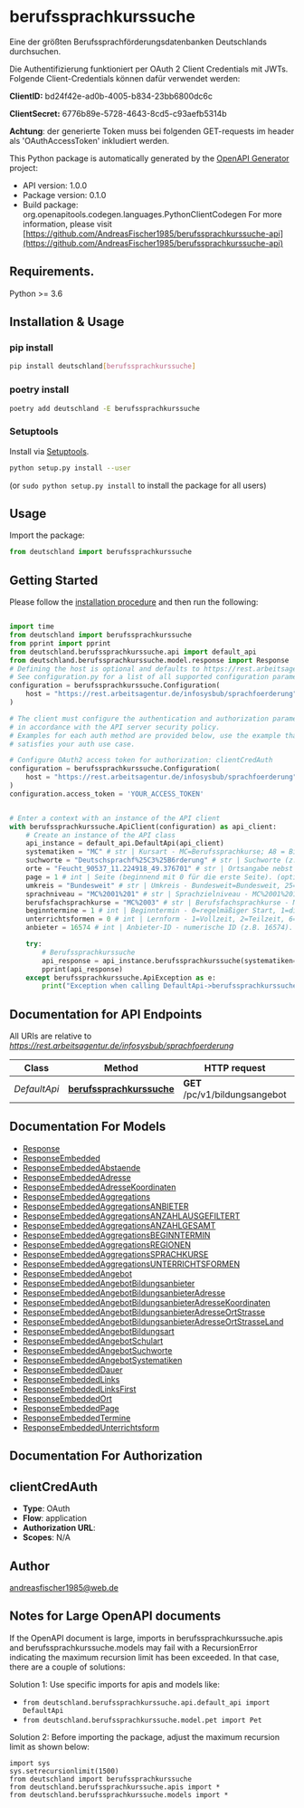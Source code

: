 # berufssprachkurssuche
Eine der größten Berufssprachförderungsdatenbanken Deutschlands durchsuchen. 

Die Authentifizierung funktioniert per OAuth 2 Client Credentials mit JWTs. Folgende Client-Credentials können dafür verwendet werden:

**ClientID:** bd24f42e-ad0b-4005-b834-23bb6800dc6c

**ClientSecret:** 6776b89e-5728-4643-8cd5-c93aefb5314b 

**Achtung**: der generierte Token muss bei folgenden GET-requests im header als 'OAuthAccessToken' inkludiert werden.


This Python package is automatically generated by the [OpenAPI Generator](https://openapi-generator.tech) project:

- API version: 1.0.0
- Package version: 0.1.0
- Build package: org.openapitools.codegen.languages.PythonClientCodegen
For more information, please visit [https://github.com/AndreasFischer1985/berufssprachkurssuche-api](https://github.com/AndreasFischer1985/berufssprachkurssuche-api)

## Requirements.

Python >= 3.6

## Installation & Usage
### pip install

```sh
pip install deutschland[berufssprachkurssuche]
```

### poetry install

```sh
poetry add deutschland -E berufssprachkurssuche
```

### Setuptools

Install via [Setuptools](http://pypi.python.org/pypi/setuptools).

```sh
python setup.py install --user
```
(or `sudo python setup.py install` to install the package for all users)

## Usage

Import the package:
```python
from deutschland import berufssprachkurssuche
```

## Getting Started

Please follow the [installation procedure](#installation--usage) and then run the following:

```python

import time
from deutschland import berufssprachkurssuche
from pprint import pprint
from deutschland.berufssprachkurssuche.api import default_api
from deutschland.berufssprachkurssuche.model.response import Response
# Defining the host is optional and defaults to https://rest.arbeitsagentur.de/infosysbub/sprachfoerderung
# See configuration.py for a list of all supported configuration parameters.
configuration = berufssprachkurssuche.Configuration(
    host = "https://rest.arbeitsagentur.de/infosysbub/sprachfoerderung"
)

# The client must configure the authentication and authorization parameters
# in accordance with the API server security policy.
# Examples for each auth method are provided below, use the example that
# satisfies your auth use case.

# Configure OAuth2 access token for authorization: clientCredAuth
configuration = berufssprachkurssuche.Configuration(
    host = "https://rest.arbeitsagentur.de/infosysbub/sprachfoerderung"
)
configuration.access_token = 'YOUR_ACCESS_TOKEN'


# Enter a context with an instance of the API client
with berufssprachkurssuche.ApiClient(configuration) as api_client:
    # Create an instance of the API class
    api_instance = default_api.DefaultApi(api_client)
    systematiken = "MC" # str | Kursart - MC=Berufssprachkurse; A8 = Bildungsangebote Migration; MQ = Anerkennung ausländischer Berufsabschlüsse. (optional)
    suchworte = "Deutschsprachf%25C3%25B6rderung" # str | Suchworte (z.B. Deutschsprachf%25C3%25B6rderung,Berufsbezogener%2520Englischkurs). Mehrere Komma-getrennte Angaben möglich. (optional)
    orte = "Feucht_90537_11.224918_49.376701" # str | Ortsangabe nebst Postleitzahl und Koordinaten (z.B. Feucht_90537_11.224918_49.376701,N%C3%BCrnberg;%20Mittelfranken_11.0753_49.4508). Mehrere Komma-getrennte Angaben möglich. (optional)
    page = 1 # int | Seite (beginnend mit 0 für die erste Seite). (optional)
    umkreis = "Bundesweit" # str | Umkreis - Bundesweit=Bundesweit, 25=25 km, 50=50 km, 100=100 km, 150=150 km, 200=200 km. (optional)
    sprachniveau = "MC%2001%201" # str | Sprachzielniveau - MC%2001%201=A2, MC%2001%202=B1, MC%2001%203=B2, MC%2001%204=C1, MC%2001%205=C2. Mehrere Komma-getrennte Angaben möglich. (optional)
    berufsfachsprachkurse = "MC%2003" # str | Berufsfachsprachkurse - MC%2002=Spezialberufskurs, MC%2003=Berufsanerkennung. Mehrere Komma-getrennte Angaben möglich. (optional)
    beginntermine = 1 # int | Beginntermin - 0=regelmäßiger Start, 1=diesen Monat, 2=nächster Monat, 3=übernächster Monat, 4=überübernächster Monat, 5=spätere Termine, 6=frühere Termine. Mehrere Komma-getrennte Angaben möglich. (optional)
    unterrichtsformen = 0 # int | Lernform - 1=Vollzeit, 2=Teilzeit, 6=Blockunterricht, 3=Wochenendveranstaltung, 5=E-Learning, 0=Auf Anfrage. Mehrere Komma-getrennte Angaben möglich. (optional)
    anbieter = 16574 # int | Anbieter-ID - numerische ID (z.B. 16574). Mehrere Komma-getrennte Angaben möglich. Bei größeren Treffermengen ist für die Verwendung des Filters nach Anbietern eine Einschränkung auf Ort, Suchbegriff oder Umkreis erforderlich. (optional)

    try:
        # Berufssprachkurssuche
        api_response = api_instance.berufssprachkurssuche(systematiken=systematiken, suchworte=suchworte, orte=orte, page=page, umkreis=umkreis, sprachniveau=sprachniveau, berufsfachsprachkurse=berufsfachsprachkurse, beginntermine=beginntermine, unterrichtsformen=unterrichtsformen, anbieter=anbieter)
        pprint(api_response)
    except berufssprachkurssuche.ApiException as e:
        print("Exception when calling DefaultApi->berufssprachkurssuche: %s\n" % e)
```

## Documentation for API Endpoints

All URIs are relative to *https://rest.arbeitsagentur.de/infosysbub/sprachfoerderung*

Class | Method | HTTP request | Description
------------ | ------------- | ------------- | -------------
*DefaultApi* | [**berufssprachkurssuche**](docs/DefaultApi.md#berufssprachkurssuche) | **GET** /pc/v1/bildungsangebot | Berufssprachkurssuche


## Documentation For Models

 - [Response](docs/Response.md)
 - [ResponseEmbedded](docs/ResponseEmbedded.md)
 - [ResponseEmbeddedAbstaende](docs/ResponseEmbeddedAbstaende.md)
 - [ResponseEmbeddedAdresse](docs/ResponseEmbeddedAdresse.md)
 - [ResponseEmbeddedAdresseKoordinaten](docs/ResponseEmbeddedAdresseKoordinaten.md)
 - [ResponseEmbeddedAggregations](docs/ResponseEmbeddedAggregations.md)
 - [ResponseEmbeddedAggregationsANBIETER](docs/ResponseEmbeddedAggregationsANBIETER.md)
 - [ResponseEmbeddedAggregationsANZAHLAUSGEFILTERT](docs/ResponseEmbeddedAggregationsANZAHLAUSGEFILTERT.md)
 - [ResponseEmbeddedAggregationsANZAHLGESAMT](docs/ResponseEmbeddedAggregationsANZAHLGESAMT.md)
 - [ResponseEmbeddedAggregationsBEGINNTERMIN](docs/ResponseEmbeddedAggregationsBEGINNTERMIN.md)
 - [ResponseEmbeddedAggregationsREGIONEN](docs/ResponseEmbeddedAggregationsREGIONEN.md)
 - [ResponseEmbeddedAggregationsSPRACHKURSE](docs/ResponseEmbeddedAggregationsSPRACHKURSE.md)
 - [ResponseEmbeddedAggregationsUNTERRICHTSFORMEN](docs/ResponseEmbeddedAggregationsUNTERRICHTSFORMEN.md)
 - [ResponseEmbeddedAngebot](docs/ResponseEmbeddedAngebot.md)
 - [ResponseEmbeddedAngebotBildungsanbieter](docs/ResponseEmbeddedAngebotBildungsanbieter.md)
 - [ResponseEmbeddedAngebotBildungsanbieterAdresse](docs/ResponseEmbeddedAngebotBildungsanbieterAdresse.md)
 - [ResponseEmbeddedAngebotBildungsanbieterAdresseKoordinaten](docs/ResponseEmbeddedAngebotBildungsanbieterAdresseKoordinaten.md)
 - [ResponseEmbeddedAngebotBildungsanbieterAdresseOrtStrasse](docs/ResponseEmbeddedAngebotBildungsanbieterAdresseOrtStrasse.md)
 - [ResponseEmbeddedAngebotBildungsanbieterAdresseOrtStrasseLand](docs/ResponseEmbeddedAngebotBildungsanbieterAdresseOrtStrasseLand.md)
 - [ResponseEmbeddedAngebotBildungsart](docs/ResponseEmbeddedAngebotBildungsart.md)
 - [ResponseEmbeddedAngebotSchulart](docs/ResponseEmbeddedAngebotSchulart.md)
 - [ResponseEmbeddedAngebotSuchworte](docs/ResponseEmbeddedAngebotSuchworte.md)
 - [ResponseEmbeddedAngebotSystematiken](docs/ResponseEmbeddedAngebotSystematiken.md)
 - [ResponseEmbeddedDauer](docs/ResponseEmbeddedDauer.md)
 - [ResponseEmbeddedLinks](docs/ResponseEmbeddedLinks.md)
 - [ResponseEmbeddedLinksFirst](docs/ResponseEmbeddedLinksFirst.md)
 - [ResponseEmbeddedOrt](docs/ResponseEmbeddedOrt.md)
 - [ResponseEmbeddedPage](docs/ResponseEmbeddedPage.md)
 - [ResponseEmbeddedTermine](docs/ResponseEmbeddedTermine.md)
 - [ResponseEmbeddedUnterrichtsform](docs/ResponseEmbeddedUnterrichtsform.md)


## Documentation For Authorization


## clientCredAuth

- **Type**: OAuth
- **Flow**: application
- **Authorization URL**: 
- **Scopes**: N/A


## Author

andreasfischer1985@web.de


## Notes for Large OpenAPI documents
If the OpenAPI document is large, imports in berufssprachkurssuche.apis and berufssprachkurssuche.models may fail with a
RecursionError indicating the maximum recursion limit has been exceeded. In that case, there are a couple of solutions:

Solution 1:
Use specific imports for apis and models like:
- `from deutschland.berufssprachkurssuche.api.default_api import DefaultApi`
- `from deutschland.berufssprachkurssuche.model.pet import Pet`

Solution 2:
Before importing the package, adjust the maximum recursion limit as shown below:
```
import sys
sys.setrecursionlimit(1500)
from deutschland import berufssprachkurssuche
from deutschland.berufssprachkurssuche.apis import *
from deutschland.berufssprachkurssuche.models import *
```

